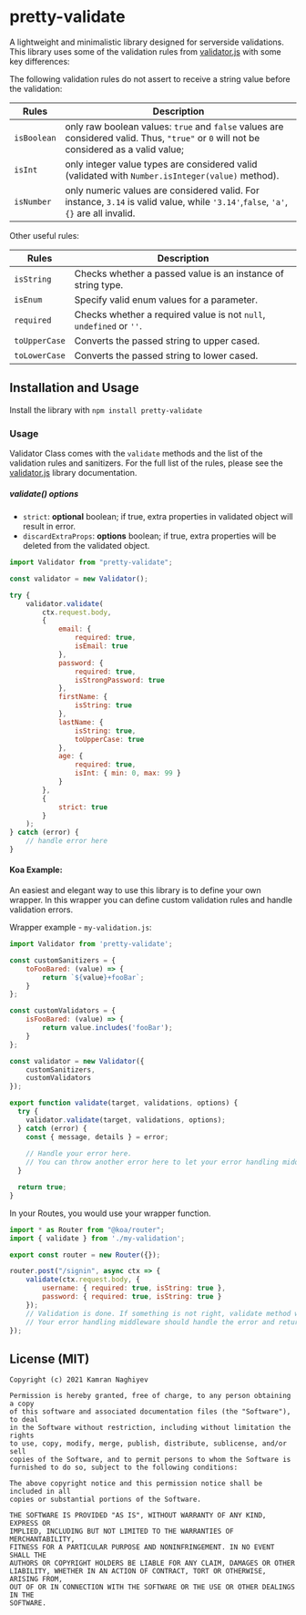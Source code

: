 # pretty-validate

A lightweight and minimalistic library designed for serverside validations. This library uses some of the validation rules from [validator.js](https://github.com/validatorjs/validator.js) with some key differences:

The following validation rules do not assert to receive a string value before the validation:

Rules                                  | Description
-------------------------------------- | -------------------------------
`isBoolean`                            | only raw boolean values: `true` and `false` values are considered valid. Thus, `"true"` or `0` will not be considered as a valid value;
`isInt`                                | only integer value types are considered valid (validated with `Number.isInteger(value)` method).
`isNumber`                             | only numeric values are considered valid. For instance, `3.14` is valid value, while `'3.14'`,`false`, `'a'`, `{}` are all invalid.

Other useful rules:

Rules                                  | Description
-------------------------------------- | -------------------------------
`isString`                             | Checks whether a passed value is an instance of string type. 
`isEnum`                               | Specify valid enum values for a parameter.
`required`                             | Checks whether a required value is not `null`, `undefined` or `''`.
`toUpperCase`                          | Converts the passed string to upper cased.
`toLowerCase`                          | Converts the passed string to lower cased.

## Installation and Usage
Install the library with `npm install pretty-validate`

### Usage
Validator Class comes with the `validate` methods and the list of the validation rules and sanitizers. For the full list of the rules, please see the [validator.js](https://github.com/validatorjs/validator.js) library documentation.

##### validate() options
- `strict`: **optional** boolean; if true, extra properties in validated object will result in error.
- `discardExtraProps`: **options** boolean; if true, extra properties will be deleted from the validated object.

```javascript
import Validator from "pretty-validate";

const validator = new Validator();

try {
    validator.validate(
        ctx.request.body,
        {
            email: {
                required: true,
                isEmail: true
            },
            password: {
                required: true,
                isStrongPassword: true
            },
            firstName: {
                isString: true
            },
            lastName: {
                isString: true,
                toUpperCase: true
            },
            age: { 
                required: true, 
                isInt: { min: 0, max: 99 }
            }           
        },
        {
            strict: true
        }            
    );
} catch (error) {
    // handle error here
}
```

#### Koa Example:
An easiest and elegant way to use this library is to define your own wrapper. In this wrapper you can define custom validation rules and handle validation errors.

Wrapper example - `my-validation.js`:
```javascript
import Validator from 'pretty-validate';

const customSanitizers = {
    toFooBared: (value) => { 
        return `${value}+fooBar`;
    }
};

const customValidators = {
    isFooBared: (value) => {
        return value.includes('fooBar');
    }
};

const validator = new Validator({
    customSanitizers,
    customValidators
});

export function validate(target, validations, options) {
  try {
    validator.validate(target, validations, options);
  } catch (error) {
    const { message, details } = error;
    
    // Handle your error here.
    // You can throw another error here to let your error handling middleware handle this
  }

  return true;
}
```  

In your Routes, you would use your wrapper function.

```javascript
import * as Router from "@koa/router";
import { validate } from './my-validation';

export const router = new Router({});

router.post("/signin", async ctx => {
    validate(ctx.request.body, {
        username: { required: true, isString: true },
        password: { required: true, isString: true }
    });
    // Validation is done. If something is not right, validate method will throw an error. 
    // Your error handling middleware should handle the error and return 400 error with an error message.
});
```

## License (MIT)

```
Copyright (c) 2021 Kamran Naghiyev

Permission is hereby granted, free of charge, to any person obtaining a copy
of this software and associated documentation files (the "Software"), to deal
in the Software without restriction, including without limitation the rights
to use, copy, modify, merge, publish, distribute, sublicense, and/or sell
copies of the Software, and to permit persons to whom the Software is
furnished to do so, subject to the following conditions:

The above copyright notice and this permission notice shall be included in all
copies or substantial portions of the Software.

THE SOFTWARE IS PROVIDED "AS IS", WITHOUT WARRANTY OF ANY KIND, EXPRESS OR
IMPLIED, INCLUDING BUT NOT LIMITED TO THE WARRANTIES OF MERCHANTABILITY,
FITNESS FOR A PARTICULAR PURPOSE AND NONINFRINGEMENT. IN NO EVENT SHALL THE
AUTHORS OR COPYRIGHT HOLDERS BE LIABLE FOR ANY CLAIM, DAMAGES OR OTHER
LIABILITY, WHETHER IN AN ACTION OF CONTRACT, TORT OR OTHERWISE, ARISING FROM,
OUT OF OR IN CONNECTION WITH THE SOFTWARE OR THE USE OR OTHER DEALINGS IN THE
SOFTWARE.
```